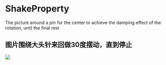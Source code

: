 # ShakeProperty
The picture around a pin for the center to achieve the damping effect of the rotation, until the final rest 

图片围绕大头针来回做30度摆动，直到停止
------------------
![](https://github.com/lixiaoming0314/ShakeProperty/blob/master/test.gif)  
